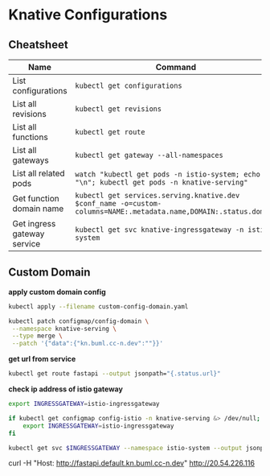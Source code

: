 # Knative Configurations

## Cheatsheet

| Name                        | Command                                                                                                           |
| --------------------------- | ----------------------------------------------------------------------------------------------------------------- |
| List configurations         | `kubectl get configurations`                                                                                      |
| List all revisions          | `kubectl get revisions`                                                                                           |
| List all functions          | `kubectl get route`                                                                                               |
| List all gateways           | `kubectl get gateway --all-namespaces`                                                                            |
| List all related pods       | `watch "kubectl get pods -n istio-system; echo "\n"; kubectl get pods -n knative-serving"`                        |
| Get function domain name    | `kubectl get services.serving.knative.dev $conf_name -o=custom-columns=NAME:.metadata.name,DOMAIN:.status.domain` |
| Get ingress gateway service | `kubectl get svc knative-ingressgateway -n istio-system`                                                          |

## Custom Domain

**apply custom domain config**

```bash
kubectl apply --filename custom-config-domain.yaml
```

```bash
kubectl patch configmap/config-domain \
 --namespace knative-serving \
 --type merge \
 --patch '{"data":{"kn.buml.cc-n.dev":""}}'
```

**get url from service**

```bash
kubectl get route fastapi --output jsonpath="{.status.url}"
```

**check ip address of istio gateway**

```bash
export INGRESSGATEWAY=istio-ingressgateway

if kubectl get configmap config-istio -n knative-serving &> /dev/null; then
    export INGRESSGATEWAY=istio-ingressgateway
fi

kubectl get svc $INGRESSGATEWAY --namespace istio-system --output jsonpath="{.status.loadBalancer.ingress[*]['ip']}"
```

curl -H "Host: http://fastapi.default.kn.buml.cc-n.dev" http://20.54.226.116
